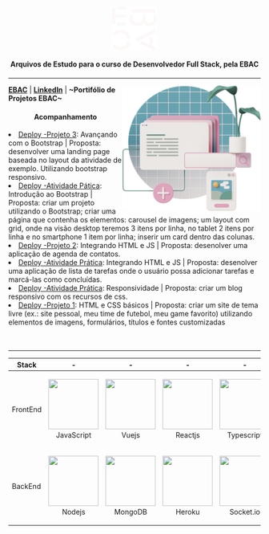 <div align="center">
  <img align="center" width="90px" src="https://github.com/karolinadornelas/curso-ebac-fullstack/blob/main/assets/ebac.png">
  <h4>Arquivos de Estudo para o curso de Desenvolvedor Full Stack, pela EBAC<h4>
</div>

<hr>
    
<img
     align="right"
     height="250"
     src="https://github.com/karolinadornelas/curso-ebac-fullstack/blob/main/assets/3d-casual-life-article-review.png">
    
[**EBAC**](https://ebaconline.com.br/) |
[**LinkedIn**](https://www.linkedin.com/in/karolina-dornelas-b6aa29239/) |
**~Portifólio de Projetos EBAC~**
          <h4 align="center">Acompanhamento</h4> 
  <li><a href="https://tarefa-streaming-amfy.vercel.app/index.html">Deploy -Projeto 3</a>: Avançando com o Bootstrap | Proposta: desenvolver uma landing page baseada no layout da atividade de exemplo. Utilizando bootstrap responsivo.</li>
  <li><a href="https://btsrp-adv.vercel.app/">Deploy -Atividade Pática</a>: Introdução ao Bootstrap | Proposta:  criar um projeto utilizando o Bootstrap; criar uma página que contenha os elementos: carousel de imagens; um layout com grid, onde na visão desktop teremos 3 itens por linha, no tablet 2 itens por linha e no smartphone 1 item por linha; inserir um card dentro das colunas.
  <li><a href="https://agenda-ivory.vercel.app/">Deploy -Projeto 2</a>: Integrando HTML e JS | Proposta: desenolver uma aplicação de agenda de contatos.</li>
    <li><a href="https://lista-de-tarefas-lime.vercel.app/">Deploy -Atividade Prática</a>: Integrando HTML e JS | Proposta: desenolver uma aplicação de lista de tarefas onde o usuário possa adicionar tarefas e marcá-las como concluídas.</li>
    <li><a href="https://snoopy-smoky.vercel.app/">Deploy -Atividade Prática</a>: Responsividade | Proposta: criar um blog responsivo com os recursos de css.</li>
  <li><a href="https://receitinha-eight.vercel.app/">Deploy -Projeto 1</a>: HTML e CSS básicos | Proposta: criar um site de tema livre (ex.: site pessoal, meu time de futebol, meu game favorito) utilizando elementos de imagens, formulários, títulos e fontes customizadas </li><br>
        
  <br>
  <hr>
    


| Stack    | -                                                                                                  | -                                                                                                 | -                                                                                                | -                                                                                                                | -                                                                                                   |
| -------- | -------------------------------------------------------------------------------------------------- | ------------------------------------------------------------------------------------------------- | ------------------------------------------------------------------------------------------------ | ---------------------------------------------------------------------------------------------------------------- | --------------------------------------------------------------------------------------------------- |
| FrontEnd | <p align="center"><img src="https://cdn.jsdelivr.net/gh/devicons/devicon@latest/icons/javascript/javascript-plain.svg" width="100" height="100"> <br />JavaScript</p>| <p align="center"><img src="https://cdn.jsdelivr.net/gh/devicons/devicon/icons/vuejs/vuejs-original.svg" width="100" height="100"> <br />Vuejs</p> |  <p align="center"><img src="https://cdn.jsdelivr.net/gh/devicons/devicon/icons/react/react-original.svg" width="100" height="100"> <br/>Reactjs</p> | <p align="center"><img src="https://cdn.jsdelivr.net/gh/devicons/devicon/icons/typescript/typescript-original.svg" width="100" height="100"> <br />Typescript</p>  | <p align="center"><img src="https://cdn.jsdelivr.net/gh/devicons/devicon/icons/redux/redux-original.svg" width="100" height="100"> <br />Redux</p>   
| BackEnd  | <p align="center"><img src="https://cdn.jsdelivr.net/gh/devicons/devicon/icons/nodejs/nodejs-plain.svg" width="100" height="100"> <br />Nodejs</p> | <p align="center"><img src="https://cdn.jsdelivr.net/gh/devicons/devicon/icons/mongodb/mongodb-plain.svg" width="100" height="100"> <br />MongoDB</p> | <p align="center"><img src="https://cdn.jsdelivr.net/gh/devicons/devicon/icons/heroku/heroku-original.svg" width="100" height="100"> <br/>Heroku</p> | <p align="center"><img src="https://cdn.jsdelivr.net/gh/devicons/devicon/icons/socketio/socketio-original.svg" width="100" height="100"> <br />Socket.io</p> | <p align="center"><img src="https://cdn.jsdelivr.net/gh/devicons/devicon/icons/python/python-original.svg" width="100" height="100"> <br />Python</p>
